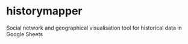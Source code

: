 # historymapper
Social network and geographical visualisation tool for historical data in Google Sheets
